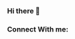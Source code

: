 ### Hi there 👋

<!--
**CaiqueRamos/CaiqueRamos** is a ✨ _special_ ✨ repository because its `README.md` (this file) appears on your GitHub profile.
-->

### Connect With me:

<a href="https://www.linkedin.com/in/caique-ramos-601782176/">
    <img src="https://www.jsdelivr.com/package/npm/dustjs-linkedin" alt="">
</a>
